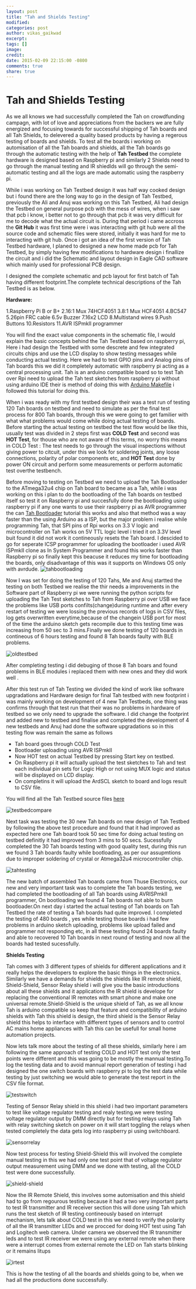 ```yaml
---
layout: post
title: "Tah and Shields Testing"
modified:
categories: post
author: vikas_gaikwad
excerpt:
tags: []
image:
credit:
date: 2015-02-09 22:15:00 -0800
comments: true
share: true
---
```


Tah and Shields Testing 
===

As we all knows we had successfully completed the Tah on crowdfunding campagn, with lot of love and appreciations from the backers we are fully energized and focusing towards for successful shipping of Tah boards and all Tah Shields, to delevered a quality based products by having a regerous testing of boards and shields. To test all the boards i working on automisation of all the Tah boards and shields, all the Tah boards go through the automatic testing with the help of **Tah Testbed** the complete hardware is designed based on Raspberry pi and similarly 2 Shields need to go through the manual testing and IR shiedlds will go through the semi-automatic testing and all the logs are made automatic using the raspberry pi.

While i was working on Tah Testbed design it was half way cooked design but i found there are the long way to go in the design of Tah Testbed, previously the Ali and Anuj was working on this Tah Testbed, Ali had design the Testbed on general purpose pcb with the mess of wires, when i saw that pcb i know, i better not to go through that pcb it was very difficult for me to decode what the actual circuit is.
During that period i came accross the **Git Hub** it was first time were i was interacting with git hub were all the source code and schematic files were stored, initially it was hard for me to interacting with git hub. Once i got an idea  of the first version of Tah Testbed hardware, I planed to designed a new home made pcb for Tah Testbed, by simply having few modifications to hardware design i finallize the circuit and i did the Schematic and layout design in Eagle CAD software which mainly used for professional PCB design.

I designed the complete schematic and pcb layout for first batch of Tah having different footprint.The complete technical descriptions of the Tah Testbed is as below.

**Hardware:**

1.Raspberry Pi B or B+
2.16:1 Mux 74HCF4051
3.8:1 Mux HCF4051
4.BC547
5.26pin FRC cable
6.5v Buzzer
7.16x2 LCD
8.Multistand wires
9.Push Buttons
10.Resistors
11.AVR ISPmkII programmer

You will find the exact value components in the schematic file, I would explain the basic concepts behind the Tah Testbed based on raspberry pi, Here i had design the Testbed with some descrete and few integrated circuits chips and use the LCD display to show testing messages while conducting actual testing. Here we had to test GPIO pins and Analog pins of Tah boards this we did it completely automatic with raspberry pi acting as a central processing unit. Tah is an arduino compatible board so to test Tah over Rpi need to upload the Tah test sketches from raspberry pi without using arduino IDE their is method of doing this with [Arduino Makefile](http://www.linuxcircle.com/2013/05/15/programming-and-uploading-arduino-sketch-without-ide/) i followed this tutorial for doing this.

When i was ready with my first testbed design their was a test run of testing 120 Tah boards on testbed and need to simulate as per the final test process for 800 Tah boards, through this we were going to get familier with what what problems would come while doing actual testing of boards. Before starting the actual testing on testbed the test flow would be like this, usually test was divided in 2 steps first was **COLD Test** and second was **HOT Test**, for thouse who are not aware of this terms, no worry this means in COLD Test : The test needs to go through the visual inspections without giving power to citcuit, under this we look for soldering joints, any loose connections, polarity of polar components etc, and **HOT Test** done by power ON circuit and perform some measurements or perform automatic test overthe testbench.

Before moving to testing on Testbed we need to upload the Tah Bootloader to the ATmega32u4 chip on Tah board to became as a Tah, while i was working on this i plan to do the bootloading of the Tah boards on testbed itself so test it on Raspberry pi and succesfully done the bootloading using raspberry pi if any one wants to use their raspberry pi as AVR programmer the can [Tah Bootloader](http://docs.tah.io/examples/tah-bootloader/) tutorial this works and also that method was a way faster than the using Arduino as a ISP, but the major problem i realise while programming Tah, that SPI pins of Rpi works on 3.3 V logic and microcontroller on Tah works on 5V TTL logic level i tried it on 3.3V level buit found it did not work it contineously resets the Tah board.  I descided to go for seperate ICSP programmer for uploading the bootloader  i used AVR ISPmkII clone as In System Programmer and found this works faster than Raspberry pi so finally kept this beacuse it reduces my time for bootloading the boards, only disadvantage of this was it supports on Windows OS only with avrdude.
![tahbootloading](https://cloud.githubusercontent.com/assets/8414343/6124556/792ab990-b134-11e4-8b58-f81bc3b00e59.jpg)

  
Now I was set for doing the testing of 120 Tahs, Me and Anuj startted the testing on both Testbed we realise the thir needs a improvements in the Software part of Raspberry pi we were running the python scripts for uploading the Tah Test sketches to Tah from Raspberry pi over USB we face the problems like USB ports confilts(change)during runtime and after every restart of testing we were lossing the previous records of logs in CSV files, log gets overwritten everytime,because of the changein USB port for most of the time the arduino sketch gets recompile due to this testing time was increasing from 50 sec to 3 mins.Finally we done testing of 120 boards in contineous of 6 hours testing and found  8 Tah boards faulty with BLE problems.

![oldtestbed](https://cloud.githubusercontent.com/assets/8414343/6124982/f19b4a40-b137-11e4-931b-451fab090100.jpg)
 
After completing testing i did debuging of those 8 Tah boars and found problems in BLE modules i replaced them with new ones and they did work well .


After this test run of Tah Testing we divided the kind of work like software upgradations and Hardware design for final Tah testbed with new footprint i was mainly working on development of 4 new Tah Testbeds, one thing was confirms through that test run that their was no problems in hardware  of testbed so we only need to upgrade the software. I did change the footprint and added new to testbed and finalise and completed the development of 4 new testbeds and Anuj had done the software upgradations so in this testing flow was remain the same as follows

* Tah board goes through COLD Test
* Bootloader uploading using AVR ISPmkII
* Now HOT test on actual Testbed by pressing Start key on testbed.
* On Raspberry pi it will actually upload the test sketches to Tah and test each individual pin sets for Logic High or not using MUX logic   	and status will be displayed on LCD display.
* On completins it will upload the ArdSCL sketch to board and logs result to CSV file.

You will find all the Tah Testbed source files [here](https://github.com/RevealingHourCreations/Tah_Testbed)

![testbedcompare](https://cloud.githubusercontent.com/assets/8414343/6125009/0c270d36-b138-11e4-8347-c29e112403fc.jpg)


Next task was testing the 30 new Tah boards on new design of Tah Testbed by following the above test procedure and found that it had improved as expected here one Tah board took 50 sec time for doing actual testing on testbed definitly it had improved from 3 mins to 50 secs. Sucessfully completed the 30 Tah boards testing with good quality test, during this run we found 3 Tah boards faulty while bootloading, as per our assupmtions due to improper soldering of crystal or Atmega32u4 microcontroller chip.

![tahtesting](https://cloud.githubusercontent.com/assets/8414343/6125025/26b91518-b138-11e4-88a7-6f5cafb4cbba.jpg)

The new batch of assembled Tah boards came from Thuse Electronics, our new and very important task was to complete the Tah boards testing, we had completed the bootloading of all Tah boards using AVRISPmkII programmer, On bootloading we found 4 Tah boards not able to burn bootloader.On next day i started the actual testing of Tah boards on Tah Testbed the rate of testing a Tah boards had quite improved. I completed the testing of 480 boards , yes while testing those boards i had few problems in arduino sketch uploading, problems like upload failed  and programmer not responding etc, in all these testing found 24 boards faulty and able to recovered 10 Tah boards in next round of testing and now all the boards had tested sucessfully.

**Shields Testing**

Tah comes with 3 different types of shields for different applications and it really helps the developers to explore the basic things in the electronics. Similarly we have a demands for shields the shields like IR remote shield, Shield-Shield, Sensor Relay shield i will give you the basic introductions about all these shields and it applications the IR shield is develope for replacing the conventional IR remotes with smart phone and make one universal remote.Shield-Shield is the unique shield of Tah, as we all know Tah is arduino compatible so keep that feature and compatibility of arduino shields with Tah this shield is design, the third shield is the Sensor Relay shield this helps to interface with different types of sensors and to control AC mains home appliances with Tah this can be usefull for small home automation projects.

Now lets talk more about the testing of all these shields, similarly here i am following the same approach of testing COLD and HOT test only the test points were different and this was going to be mostly the mannual testing.To log the testing data and to avoid mannual report generation of testing i had designed the one switch boards with raspberry pi to log the test data while testing by just switching we would able to generate the test report in the CSV file format.

![testswitch](https://cloud.githubusercontent.com/assets/8414343/6125056/5b0828d6-b138-11e4-983f-0763977a0d30.jpg)

Testing of Sensor Relay shield in this shield i had two important parameters to test like voltage regulator testing and realy testing.we were testing voltage regulator output by DMM directly but for testing relays using Tah with relay switching sketch on power on it will start toggling the relays when tested completely the data gets log into raspberry pi using switchboard.

![sensorrelay](https://cloud.githubusercontent.com/assets/8414343/6125090/b559b4b2-b138-11e4-989d-a6d787ef087c.jpg)


Now test process for testing Shield-Shield this will involved the complete manual testing in this we had only one test point that of voltage regulator output measurement using DMM and we done with testing, all the COLD test were done successfully.

![shield-shield](https://cloud.githubusercontent.com/assets/8414343/6125093/cab4b0a0-b138-11e4-989a-4e5343d600d0.jpg)

Now the IR Remote Shield, this involves some automisation and this shield had to go from regourous testing because it had a two very important parts to test IR transmitter and IR receiver section this will done using Tah which runs the test sketch of IR testing contineously based on interrupt mechanism, lets talk about COLD test in this we need to verify the polarity of all the IR transmitter LEDs and we procced for doing HOT test using Tah and Logitech web camera. Under camera we observed the IR transmitter leds and to test IR receiver we were using any external remote when there were a interrupt comes from external remote the LED on Tah starts blinking or it remains litups

![irtest](https://cloud.githubusercontent.com/assets/8414343/6125107/e757c990-b138-11e4-9118-6006f9cc0b8d.jpg)

This is how the testing of all the boards and shields going to be, when we had all the productions done successfully.


 









